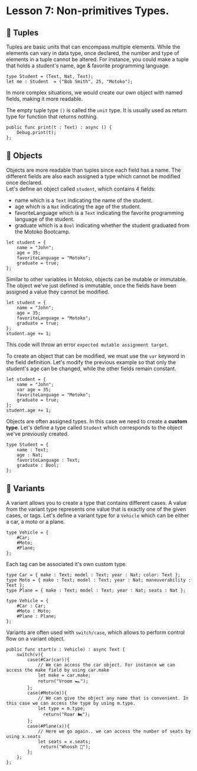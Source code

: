 # Lesson 7: Non-primitives Types.

## 👯 Tuples

Tuples are basic units that can encompass multiple elements. While the elements can vary in data type, once declared, the number and type of elements in a tuple cannot be altered. For instance, you could make a tuple that holds a student's name, age & favorite programming language.

```motoko
type Student = (Text, Nat, Text);
let me : Student  = ("Bob Smith", 25, "Motoko");
```

In more complex situations, we would create our own object with named fields, making it more readable.

The empty tuple type `()` is called the `unit` type. It is usually used as return type for function that returns nothing.

```motoko
public func print(t : Text) : async () {
    Debug.print(t);
};
```

## 🎨 Objects

Objects are more readable than tuples since each field has a name. The different fields are also each assigned a type which cannot be modified once declared.  
 Let's define an object called `student`, which contains 4 fields:

- name which is a `Text` indicating the name of the student.
- age which is a `Nat` indicating the age of the student.
- favoriteLanguage which is a `Text` indicating the favorite programming language of the student.
- graduate which is a `Bool` indicating whether the student graduated from the Motoko Bootcamp.

```motoko
let student = {
    name = "John";
    age = 35;
    favoriteLanguage = "Motoko";
    graduate = true;
};
```

Similar to other variables in Motoko, objects can be mutable or immutable. The object we've just defined is immutable, once the fields have been assigned a value they cannot be modified.

```motoko
let student = {
    name = "John";
    age = 35;
    favoriteLanguage = "Motoko";
    graduate = true;
};
student.age += 1;
```

This code will throw an error `expected mutable assignment target`.

To create an object that can be modified, we must use the `var` keyword in the field definition. Let's modify the previous example so that only the student's age can be changed, while the other fields remain constant.

```motoko
let student = {
    name = "John";
    var age = 35;
    favoriteLanguage = "Motoko";
    graduate = true;
};
student.age += 1;
```

Objects are often assigned types. In this case we need to create a **custom type**. Let's define a type called `Student` which corresponds to the object we've previously created.

```motoko
type Student = {
    name : Text;
    age : Nat;
    favoriteLanguage : Text;
    graduate : Bool;
};
```

## 🌈 Variants

A variant allows you to create a type that contains different cases. A value from the variant type represents one value that is exactly one of the given cases, or tags. Let's define a variant type for a `Vehicle` which can be either a car, a moto or a plane.

```motoko
type Vehicle = {
    #Car;
    #Moto;
    #Plane;
};
```

Each tag can be associated it's own custom type.

```motoko
type Car = { make : Text; model : Text; year : Nat; color: Text };
type Moto = { make : Text; model : Text; year : Nat; maneuverability : Text };
type Plane = { make : Text; model : Text; year : Nat; seats : Nat };

type Vehicle = {
    #Car : Car;
    #Moto : Moto;
    #Plane : Plane;
};
```

Variants are often used with `switch/case`, which allows to perform control flow on a variant object.

```motoko
public func start(v : Vehicle) : async Text {
    switch(v){
        case(#Car(car)){
            // We can access the car object. For instance we can access the make field by using car.make
            let make = car.make;
            return("Vroom 🏎️");
        };
        case(#Moto(m)){
            // We can give the object any name that is convenient. In this case we can access the type by using m.type.
            let type = m.type;
              return("Roar 🏍️");
        };
        case(#Plane(x)){
            // Here we go again.. we can access the number of seats by using x.seats
            let seats = x.seats;
             return("Whoosh 🛫");
        };
    };
};
```
